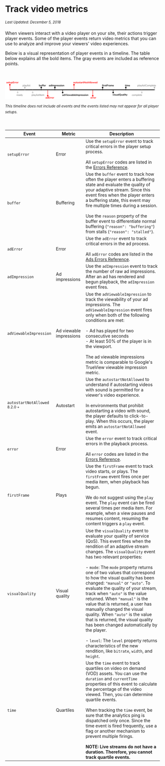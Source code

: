 # Track video metrics

<sup>_Last Updated: December 5, 2018_</sup>

When viewers interact with a video player on your site, their actions trigger player events. Some of the player events return video metrics that you can use to analyze and improve your viewers' video experiences.

Below is a visual representation of player events in a timeline. The table below explains all the bold items. The gray events are included as reference points.

<br/>

![player event metrics](../img/analytics/player-event-metrics.svg)

<sup>_This timeline does not include all events and the events listed may not appear for all player setups._</sup>

<br/>

| Event | Metric | Description |
| -- | -- | -- |
| `setupError` | Error | Use the `setupError` event to track critical errors in the player setup process.<br/><br/>All `setupError` codes are listed in the [Errors Reference](/api/errors-reference/#setup).|
| `buffer` | Buffering | Use the `buffer` event to track how often the player enters a buffering state and evaluate the quality of your adaptive stream. Since this event fires when the player enters a buffering state, this event may fire multiple times during a session.<br/><br/>Use the `reason` property of the buffer event to differentiate normal buffering (`"reason": "buffering"`) from stalls (`"reason": "stalled"`). |
| `adError` | Error | Use the `adError` event to track critical errors in the ad process.<br/><br/>All `adError` codes are listed in the [Ads Errors Reference](/advertising/ads_errors_reference).|
| `adImpression` | Ad impressions | Use the `adImpression` event to track the number of raw ad impressions. After an ad has rendered and begun playback, the `adImpression` event fires.|
| `adViewableImpression` | Ad viewable impressions | Use the `adViewableImpression` to track the viewability of your ad impressions. The `adViewableImpression` event fires only when both of the following conditions are met:<br/><br/>- Ad has played for two consecutive seconds<br/>- At least 50% of the player is in the viewport. <br/><br/>The ad viewable impressions metric is comparable to Google's TrueView viewable impression metric.|
| `autostartNotAllowed` <sup>8.2.0 +</sup> | Autostart | Use the `autostartNotAllowed` to understand if autostarting videos with sound is permitted for a viewer's video experience.<br/><br/>In environments that prohibit autostarting a video with sound, the player defaults to click-to-play. When this occurs, the player emits an `autostartNotAllowed` event. |
| `error` | Error | Use the `error` event to track critical errors in the playback process.<br/><br/>All `error` codes are listed in the [Errors Reference](/api/errors-reference/#player). |
| `firstFrame` | Plays | Use the `firstFrame` event to track video starts, or plays. The `firstFrame` event fires once per media item, when playback has begun.<br/><br/>We do not suggest using the `play` event. The `play` event can be fired several times per media item. For example, when a view pauses and resumes content, resuming the content triggers a `play` event. |
| `visualQuality` | Visual quality | Use the `visualQuality` event to evaluate your quality of service (QoS). This event fires when the rendition of an adaptive stream changes. The `visualQuality` event has two relevant properties:<br/><br/>- `mode`: The `mode` property returns one of two values that correspond to how the visual quality has been changed: `"manual"` or `"auto"`. To evaluate the quality of your stream, track when `"auto"` is the value returned. When `"manual"` is the value that is returned, a user has manually changed the visual quality. When `"auto"` is the value that is returned, the visual quality has been changed automatically by the player.<br/><br/>- `level`: The `level` property returns characteristics of the new rendition, like `bitrate`, `width`, and `height`.|
| `time` | Quartiles | Use the `time` event to track quartiles on video on demand (VOD) assets.  You can use the `duration` and `currentTime` properties of this event to calculate the percentage of the video viewed. Then, you can determine quartile events.<br/><br/>When tracking the `time` event, be sure that the analytics ping is dispatched only once. Since the time event is fired frequently, use a flag or another mechanism to prevent multiple firings.<br/><br/><strong>NOTE: Live streams do not have a duration. Therefore, you cannot track quartile events.</strong>|

